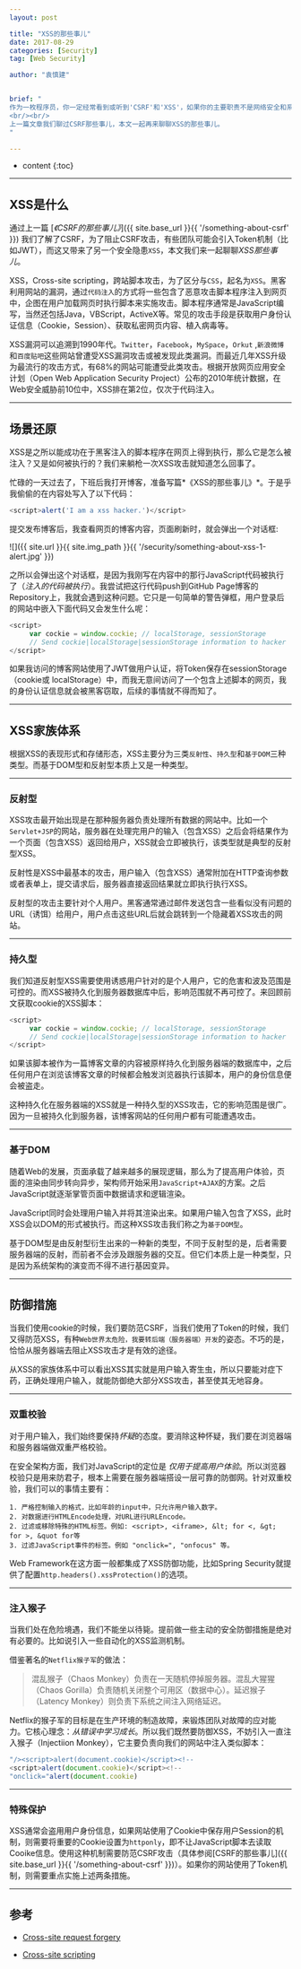 ```yaml
---
layout: post

title: "XSS的那些事儿"
date: 2017-08-29
categories: [Security]
tag: [Web Security]

author: "袁慎建"


brief: "
作为一枚程序员，你一定经常看到或听到'CSRF'和'XSS'，如果你的主要职责不是网络安全和系统安全，有可能你能够顺溜地喊出CSRF(Cross-site request forgery)和“畸形” XSS(Cross-site scripting)的全称，但对其背后的原理却模棱两可。
<br/><br/>
上一篇文章我们聊过CSRF那些事儿，本文一起再来聊聊XSS的那些事儿。
"

---
```


* content
{:toc}

---

## XSS是什么
通过上一篇 [*《CSRF的那些事儿》*]({{ site.base_url }}{{ '/something-about-csrf' }}) 我们了解了CSRF，为了阻止CSRF攻击，有些团队可能会引入Token机制（比如JWT），而这又带来了另一个安全隐患`XSS`，本文我们来一起聊聊*XSS那些事儿*。


XSS，Cross-site scripting，跨站脚本攻击，为了区分与`CSS`，起名为`XSS`。黑客利用网站的漏洞，通过`代码注入`的方式将一些包含了恶意攻击脚本程序注入到网页中，企图在用户加载网页时执行脚本来实施攻击。脚本程序通常是JavaScript编写，当然还包括Java，VBScript，ActiveX等。常见的攻击手段是获取用户身份认证信息（Cookie，Session）、获取私密网页内容、植入病毒等。


XSS漏洞可以追溯到1990年代。`Twitter`，`Facebook`，`MySpace`，`Orkut` ,`新浪微博`和`百度贴吧`这些网站曾遭受XSS漏洞攻击或被发现此类漏洞。而最近几年XSS升级为最流行的攻击方式，有68%的网站可能遭受此类攻击。根据开放网页应用安全计划（Open Web Application Security Project）公布的2010年统计数据，在Web安全威胁前10位中，XSS排在第2位，仅次于代码注入。

---

## 场景还原

XSS是之所以能成功在于黑客注入的脚本程序在网页上得到执行，那么它是怎么被注入？又是如何被执行的？我们来躺枪一次XSS攻击就知道怎么回事了。

忙碌的一天过去了，下班后我打开博客，准备写篇*《XSS的那些事儿》*。于是乎我偷偷的在内容处写入了以下代码：

```js
<script>alert('I am a xss hacker.')</script>
```

提交发布博客后，我查看网页的博客内容，页面刷新时，就会弹出一个对话框:

![]({{ site.url }}{{ site.img_path }}{{ '/security/something-about-xss-1-alert.jpg' }})

之所以会弹出这个对话框，是因为我刚写在内容中的那行JavaScript代码被执行了（*注入的代码被执行*）。我尝试把这行代码push到GitHub Page博客的Repository上，我就会遇到这种问题。它只是一句简单的警告弹框，用户登录后的网站中嵌入下面代码又会发生什么呢：

```js
<script>
     var cockie = window.cockie; // localStorage, sessionStorage
     // Send cockie|localStorage|sessionStorage information to hacker
</script>
```
如果我访问的博客网站使用了JWT做用户认证，将Token保存在sessionStorage（cookie或 localStorage）中，而我无意间访问了一个包含上述脚本的网页，我的身份认证信息就会被黑客窃取，后续的事情就不得而知了。

---

## XSS家族体系
根据XSS的表现形式和存储形态，XSS主要分为三类`反射性`、`持久型`和`基于DOM`三种类型。而基于DOM型和反射型本质上又是一种类型。

---

### 反射型
XSS攻击最开始出现是在那种服务器负责处理所有数据的网站中。比如一个`Servlet+JSP`的网站，服务器在处理完用户的输入（包含XSS）之后会将结果作为一个页面（包含XSS）返回给用户，XSS就会立即被执行，该类型就是典型的反射型XSS。

反射性是XSS中最基本的攻击，用户输入（包含XSS）通常附加在HTTP查询参数或者表单上，提交请求后，服务器直接返回结果就立即执行执行XSS。

反射型的攻击主要针对个人用户。黑客通常通过邮件发送包含一些看似没有问题的URL（诱饵）给用户，用户点击这些URL后就会跳转到一个隐藏着XSS攻击的网站。

---

### 持久型
我们知道反射型XSS需要使用诱惑用户针对的是个人用户，它的危害和波及范围是可控的。而XSS被持久化到服务器数据库中后，影响范围就不再可控了。来回顾前文获取cookie的XSS脚本：

```js
<script>
     var cockie = window.cockie; // localStorage, sessionStorage
     // Send cockie|localStorage|sessionStorage information to hacker
</script>
```

如果该脚本被作为一篇博客文章的内容被原样持久化到服务器端的数据库中，之后任何用户在浏览该博客文章的时候都会触发浏览器执行该脚本，用户的身份信息便会被盗走。

这种持久化在服务器端的XSS就是一种持久型的XSS攻击，它的影响范围是很广。因为一旦被持久化到服务器，该博客网站的任何用户都有可能遭遇攻击。


---

### 基于DOM
随着Web的发展，页面承载了越来越多的展现逻辑，那么为了提高用户体验，页面的渲染由同步转向异步，架构师开始采用`JavaScript+AJAX`的方案。之后JavaScript就逐渐掌管页面中数据请求和逻辑渲染。

JavaScript同时会处理用户输入并将其渲染出来。如果用户输入包含了XSS，此时XSS会以DOM的形式被执行。而这种XSS攻击我们称之为`基于DOM型`。

基于DOM型是由反射型衍生出来的一种新的类型，不同于反射型的是，后者需要服务器端的反射，而前者不会涉及跟服务器的交互。但它们本质上是一种类型，只是因为系统架构的演变而不得不进行基因变异。


---

## 防御措施
当我们使用cookie的时候，我们要防范CSRF，当我们使用了Token的时候，我们又得防范XSS，有种`Web世界太危险，我要转后端（服务器端）开发`的姿态。不巧的是，恰恰从服务器端去阻止XSS攻击才是有效的途径。

从XSS的家族体系中可以看出XSS其实就是用户输入寄生虫，所以只要能对症下药，正确处理用户输入，就能防御绝大部分XSS攻击，甚至使其无地容身。

---

### 双重校验
对于用户输入，我们始终要保持*怀疑*的态度。要消除这种怀疑，我们要在浏览器端和服务器端做双重严格校验。

在安全架构方面，我们对JavaScript的定位是 *仅用于提高用户体验*。所以浏览器校验只是用来防君子，根本上需要在服务器端搭设一层可靠的防御网。针对双重校验，我们可以的事情主要有：

```
1. 严格控制输入的格式，比如年龄的input中，只允许用户输入数字。 
2. 对数据进行HTMLEncode处理，对URL进行URLEncode。
2. 过滤或移除特殊的HTML标签。例如: <script>, <iframe>, &lt; for <, &gt; for >, &quot for等
3. 过滤JavaScript事件的标签。例如 "onclick=", "onfocus" 等。
```

Web Framework在这方面一般都集成了XSS防御功能，比如Spring Security就提供了配置`http.headers().xssProtection()`的选项。

---

### 注入猴子
当我们处在危险境遇，我们不能坐以待毙。提前做一些主动的安全防御措施是绝对有必要的。比如说引入一些自动化的XSS监测机制。

借鉴著名的`Netflix猴子军`的做法：

>混乱猴子（Chaos Monkey）负责在一天随机停掉服务器。混乱大猩猩（Chaos Gorilla）负责随机关闭整个可用区（数据中心）。延迟猴子（Latency Monkey）则负责下系统之间注入网络延迟。

Netflix的猴子军的目标是在生产环境的制造故障，来锻炼团队对故障的应对能力。它核心理念：*从错误中学习成长*。所以我们既然要防御XSS，不妨引入一直注入猴子（Injectiion Monkey），它主要负责向我们的网站中注入类似脚本：

```js
"/><script>alert(document.cookie)</script><!--
<script>alert(document.cookie)</script><!--
"onclick="alert(document.cookie)
```

---

### 特殊保护
XSS通常会盗用用户身份信息，如果网站使用了Cookie中保存用户Session的机制，则需要将重要的Cookie设置为`httponly`，即不让JavaScript脚本去读取Cooike信息。使用这种机制需要防范CSRF攻击（具体参阅[CSRF的那些事儿]({{ site.base_url }}{{ '/something-about-csrf' }})）。如果你的网站使用了Token机制，则需要重点实施上述两条措施。


---

## 参考

- [Cross-site request forgery](https://en.wikipedia.org/wiki/Cross-site_request_forgery)

- [Cross-site scripting](https://en.wikipedia.org/wiki/Cross-site_scripting)






